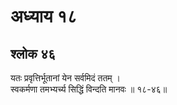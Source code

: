 # अध्याय १८

## श्लोक ४६

यतः प्रवृत्तिर्भूतानां येन सर्वमिदं ततम् ।<br>स्वकर्मणा तमभ्यर्च्य सिद्धिं विन्दति मानवः ॥ १८-४६॥<br><br>

